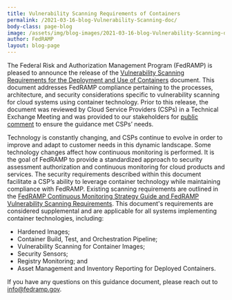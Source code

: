 ```yaml
---
title: Vulnerability Scanning Requirements of Containers
permalink: /2021-03-16-blog-Vulnerability-Scanning-doc/
body-class: page-blog
image: /assets/img/blog-images/2021-03-16-blog-Vulnerability-Scanning-doc.png
author: FedRAMP
layout: blog-page
---
```

The Federal Risk and Authorization Management Program (FedRAMP) is pleased to announce the release of the <a href="https://fedramp.gov/assets/resources/documents/Vulnerability_Scanning_Requirements_for_Containers.pdf" target="_blank" rel="noopener">Vulnerability Scanning Requirements for the Deployment and Use of Containers</a> document. This document addresses FedRAMP compliance pertaining to the processes, architecture, and security considerations specific to vulnerability scanning for cloud systems using container technology. Prior to this release, the document was reviewed by Cloud Service Providers (CSPs) in a Technical Exchange Meeting and was provided to our stakeholders for <a href="https://www.fedramp.gov/vulnerability-scanning-requirements-for-the-deployment-and-use-of-containers/" target="_blank" rel="noopener">public comment</a> to ensure the guidance met CSPs’ needs.

Technology is constantly changing, and CSPs continue to evolve in order to improve and adapt to customer needs in this dynamic landscape. Some technology changes affect how continuous monitoring is performed. It is the goal of FedRAMP to provide a standardized approach to security assessment authorization and continuous monitoring for cloud products and services. The security requirements described within this document facilitate a CSP’s ability to leverage container technology while maintaining compliance with FedRAMP. Existing scanning requirements are outlined in the <a href="https://www.fedramp.gov/assets/resources/documents/CSP_Continuous_Monitoring_Performance_Management_Guide.pdf" target="_blank" rel="noopener">FedRAMP Continuous Monitoring Strategy Guide and FedRAMP Vulnerability Scanning Requirements</a>. This document's requirements are considered supplemental and are applicable for all systems implementing container technologies, including: 
- Hardened Images;
- Container Build, Test, and Orchestration Pipeline;
- Vulnerability Scanning for Container Images;
- Security Sensors;
- Registry Monitoring; and
- Asset Management and Inventory Reporting for Deployed Containers.

If you have any questions on this guidance document, please reach out to <a href=mailto:info@fedramp.gov>info@fedramp.gov</a>. 
